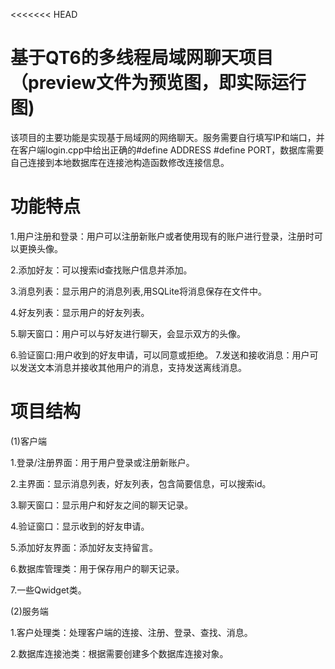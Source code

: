 <<<<<<< HEAD
# 基于QT6的多线程局域网聊天项目（preview文件为预览图，即实际运行图)
该项目的主要功能是实现基于局域网的网络聊天。服务需要自行填写IP和端口，并在客户端login.cpp中给出正确的#define ADDRESS  #define PORT，数据库需要自己连接到本地数据库在连接池构造函数修改连接信息。
# 功能特点 
1.用户注册和登录：用户可以注册新账户或者使用现有的账户进行登录，注册时可以更换头像。 

2.添加好友：可以搜索id查找账户信息并添加。

3.消息列表：显示用户的消息列表,用SQLite将消息保存在文件中。 

4.好友列表：显示用户的好友列表。

5.聊天窗口：用户可以与好友进行聊天，会显示双方的头像。 

6.验证窗口:用户收到的好友申请，可以同意或拒绝。 7.发送和接收消息：用户可以发送文本消息并接收其他用户的消息，支持发送离线消息。
# 项目结构
(1)客户端

1.登录/注册界面：用于用户登录或注册新账户。

2.主界面：显示消息列表，好友列表，包含简要信息，可以搜索id。 

3.聊天窗口：显示用户和好友之间的聊天记录。

4.验证窗口：显示收到的好友申请。

5.添加好友界面：添加好友支持留言。

6.数据库管理类：用于保存用户的聊天记录。

7.一些Qwidget类。

(2)服务端 

1.客户处理类：处理客户端的连接、注册、登录、查找、消息。 

2.数据库连接池类：根据需要创建多个数据库连接对象。
